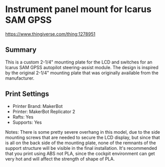 Instrument panel mount for Icarus SAM GPSS
==========================================
https://www.thingiverse.com/thing:1278951

Summary
-------
This is a custom 2-1/4" mounting plate for the LCD and switches for an Icarus SAM GPSS autopilot steering-assist module. The design is inspired by the original 2-1/4" mounting plate that was originally available from the manufacturer.

Print Settings
--------------
* Printer Brand: MakerBot
* Printer: MakerBot Replicator 2
* Rafts: Yes
* Supports: Yes

Notes:
There is some pretty severe overhang in this model, due to the side mounting screws that are needed to secure the LCD display, but since that is all on the back side of the mounting plate, none of the remnants of the support structure will be visible in the final installation. It's recommended that you print using ABS not PLA, since the cockpit environment can get very hot and will affect the strength of shape of PLA.

